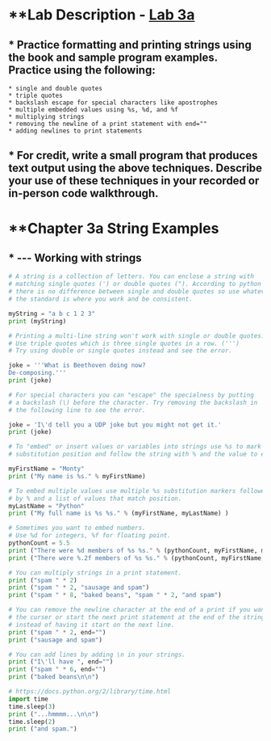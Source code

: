 # **Lab Description - [Lab 3a](https://btc.instructure.com/courses/1997047/assignments/20426458)

## * Practice formatting and printing strings using the book and sample program examples. Practice using the following:
    * single and double quotes
    * triple quotes
    * backslash escape for special characters like apostrophes
    * multiple embedded values using %s, %d, and %f
    * multiplying strings
    * removing the newline of a print statement with end=""
    * adding newlines to print statements


## * For credit, write a small program that produces text output using the above techniques. Describe your use of these techniques in your recorded or in-person code walkthrough.

# **Chapter 3a String Examples

## * --- Working with strings
```python
# A string is a collection of letters. You can enclose a string with
# matching single quotes (') or double quotes ("). According to python
# there is no difference between single and double quotes so use whatever
# the standard is where you work and be consistent.

myString = "a b c 1 2 3"
print (myString)
```

```python
# Printing a multi-line string won't work with single or double quotes.
# Use triple quotes which is three single quotes in a row. (''')
# Try using double or single quotes instead and see the error.

joke = '''What is Beethoven doing now?
De-composing.'''
print (joke)
```

```python
# For special characters you can "escape" the specialness by putting
# a backslash (\) before the character. Try removing the backslash in
# the following line to see the error.

joke = 'I\'d tell you a UDP joke but you might not get it.'
print (joke)
```

```python
# To "embed" or insert values or variables into strings use %s to mark the
# substitution position and follow the string with % and the value to embed.

myFirstName = "Monty"
print ("My name is %s." % myFirstName)
```

```python
# To embed multiple values use multiple %s substitution markers followed
# by % and a list of values that match position.
myLastName = "Python"
print ("My full name is %s %s." % (myFirstName, myLastName) )
```

```python
# Sometimes you want to embed numbers.
# Use %d for integers, %f for floating point.
pythonCount = 5.5
print ("There were %d members of %s %s." % (pythonCount, myFirstName, myLastName))
print ("There were %.2f members of %s %s." % (pythonCount, myFirstName, myLastName))
```

```python
# You can multiply strings in a print statement.
print ("spam " * 2)
print ("spam " * 2, "sausage and spam")
print ("spam " * 8, "baked beans", "spam " * 2, "and spam")
```

```python
# You can remove the newline character at the end of a print if you want to leave
# the curser or start the next print statement at the end of the string
# instead of having it start on the next line.
print ("spam " * 2, end="")
print ("sausage and spam")
```

```python
# You can add lines by adding \n in your strings.
print ("I\'ll have ", end="")
print ("spam " * 6, end="")
print ("baked beans\n\n")
```

```python
# https://docs.python.org/2/library/time.html
import time
time.sleep(3)
print ("...hmmmm...\n\n")
time.sleep(2)
print ("and spam.")
```
